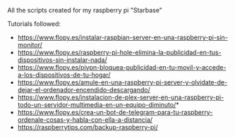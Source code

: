 All the scripts created for my raspberry pi "Starbase"

Tutorials followed:
* https://www.flopy.es/instalar-raspbian-server-en-una-raspberry-pi-sin-monitor/
* https://www.flopy.es/raspberry-pi-hole-elimina-la-publicidad-en-tus-dispositivos-sin-instalar-nada/
* https://www.flopy.es/pivpn-bloquea-publicidad-en-tu-movil-y-accede-a-los-dispositivos-de-tu-hogar/
* https://www.flopy.es/amule-en-una-raspberry-pi-server-y-olvidate-de-dejar-el-ordenador-encendido-descargando/
* https://www.flopy.es/instalacion-de-plex-server-en-una-raspberry-pi-todo-un-servidor-multimedia-en-un-equipo-diminuto/* 
* https://www.flopy.es/crea-un-bot-de-telegram-para-tu-raspberry-ordenale-cosas-y-habla-con-ella-a-distancia/
* https://raspberrytips.com/backup-raspberry-pi/



